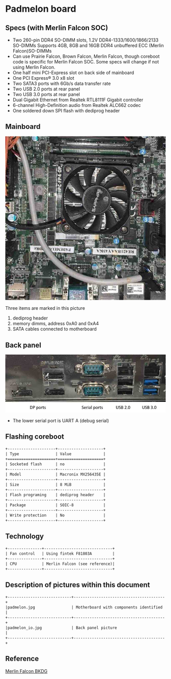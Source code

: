# Padmelon board

## Specs (with Merlin Falcon SOC)

* Two 260-pin DDR4 SO-DIMM slots, 1.2V DDR4-1333/1600/1866/2133 SO-DIMMs
  Supports 4GB, 8GB and 16GB DDR4 unbuffered ECC (Merlin Falcon)SO-DIMMs
* Can use Prairie Falcon, Brown Falcon, Merlin Falcon, though coreboot
  code is specific for Merlin Falcon SOC. Some specs will change if not
  using Merlin Falcon.
* One half mini PCI-Express slot on back side of mainboard
* One PCI Express® 3.0 x8 slot
* Two SATA3 ports with 6Gb/s data transfer rate
* Two USB 2.0 ports at rear panel
* Two USB 3.0 ports at rear panel
* Dual Gigabit Ethernet from Realtek RTL8111F Gigabit controller
* 6-channel High-Definition audio from Realtek ALC662 codec
* One soldered down SPI flash with dediprog header

## Mainboard

![mainboard][padmelon]

Three items are marked in this picture
1. dediprog header
2. memory dimms, address 0xA0 and 0xA4
3. SATA cables connected to motherboard

## Back panel

![back panel][padmelon_io]

* The lower serial port is UART A (debug serial)

## Flashing coreboot

```eval_rst
+---------------------+--------------------+
| Type                | Value              |
+=====================+====================+
| Socketed flash      | no                 |
+---------------------+--------------------+
| Model               | Macronix MX256435E |
+---------------------+--------------------+
| Size                | 8 MiB              |
+---------------------+--------------------+
| Flash programing    | dediprog header    |
+---------------------+--------------------+
| Package             | SOIC-8             |
+---------------------+--------------------+
| Write protection    | No                 |
+---------------------+--------------------+
```

## Technology

```eval_rst
+---------------+------------------------------+
| Fan control   | Using fintek F81803A         |
+---------------+------------------------------+
| CPU           | Merlin Falcon (see reference)|
+---------------+------------------------------+
```

## Description of pictures within this document

```eval_rst
+----------------------------+----------------------------------------+
|padmelon.jpg                | Motherboard with components identified |
+----------------------------+----------------------------------------+
|padmelon_io.jpg             | Back panel picture                     |
+----------------------------+----------------------------------------+
```

## Reference

[Merlin Falcon BKDG][merlinfalcon]

[merlinfalcon]: ../../../soc/amd/family15h.md
[padmelon]: padmelon.jpg
[padmelon_io]: padmelon_io.jpg

